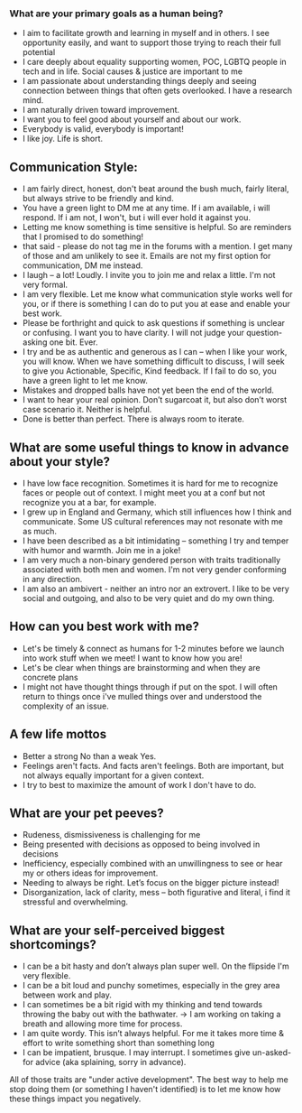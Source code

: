 ### What are your primary goals as a human being?

* I aim to facilitate growth and learning in myself and in others. I see opportunity easily, and want to support those trying to reach their full potential
* I care deeply about equality supporting women, POC, LGBTQ people in tech and in life. Social causes & justice are important to me
* I am passionate about understanding things deeply and seeing connection between things that often gets overlooked. I have a research mind.
* I am naturally driven toward improvement.
* I want you to feel good about yourself and about our work.
* Everybody is valid, everybody is important!
* I like joy. Life is short.

## Communication Style:
* I am fairly direct, honest, don't beat around the bush much, fairly literal, but always strive to be friendly and kind.
* You have a green light to DM me at any time. If i am available, i will respond. If i am not, I won't, but i will ever hold it against you.
* Letting me know something is time sensitive is helpful. So are reminders that I promised to do something!
* that said - please do not tag me in the forums with a mention. I get many of those and am unlikely to see it. Emails are not my first option for communication, DM me instead.
* I laugh – a lot! Loudly. I invite you to join me and relax a little. I'm not very formal.
* I am very flexible. Let me know what communication style works well for you, or if there is something I can do to put you at ease and enable your best work.
* Please be forthright and quick to ask questions if something is unclear or confusing. I want you to have clarity. I will not judge your question-asking one bit. Ever.
* I try and be as authentic and generous as I can – when I like your work, you will know. When we have something difficult to discuss, I will seek to give you Actionable, Specific, Kind feedback. If I fail to do so, you have a green light to let me know.
* Mistakes and dropped balls have not yet been the end of the world.
* I want to hear your real opinion. Don’t sugarcoat it, but also don’t worst case scenario it. Neither is helpful.
* Done is better than perfect. There is always room to iterate.

## What are some useful things to know in advance about your style?
* I have low face recognition. Sometimes it is hard for me to recognize faces or people out of context. I might meet you at a conf but not recognize you at a bar, for example.
* I grew up in England and Germany, which still influences how I think and communicate. Some US cultural references may not resonate with me as much.
* I have been described as a bit intimidating – something I try and temper with humor and warmth. Join me in a joke!
* I am very much a non-binary gendered person with traits traditionally associated with both men and women. I'm not very gender conforming in any direction.
* I am also an ambivert - neither an intro nor an extrovert. I like to be very social and outgoing, and also to be very quiet and do my own thing.

## How can you best work with me?
* Let's be timely & connect as humans for 1-2 minutes before we launch into work stuff when we meet! I want to know how you are!
* Let's be clear when things are brainstorming and when they are concrete plans
* I might not have thought things through if put on the spot. I will often return to things once i've mulled things over and understood the complexity of an issue.

## A few life mottos
* Better a strong No than a weak Yes.
* Feelings aren't facts. And facts aren't feelings. Both are important, but not always equally important for a given context.
* I try to best to maximize the amount of work I don't have to do.

## What are your pet peeves?
* Rudeness, dismissiveness is challenging for me
* Being presented with decisions as opposed to being involved in decisions
* Inefficiency, especially combined with an unwillingness to see or hear my or
others ideas for improvement.
* Needing to always be right. Let’s focus on the bigger picture instead!
* Disorganization, lack of clarity, mess – both figurative and literal, i find it stressful and overwhelming.

## What are your self-perceived biggest shortcomings?
* I can be a bit hasty and don’t always plan super well. On the flipside I'm very flexible.
* I can be a bit loud and punchy sometimes, especially in the grey area between work and play.
* I can sometimes be a bit rigid with my thinking and tend towards throwing the baby out with the bathwater. -> I am working on taking a breath and allowing more time for process.
* I am quite wordy. This isn’t always helpful. For me it takes more time & effort to write something short than something long
* I can be impatient, brusque. I may interrupt. I sometimes give un-asked-for advice (aka splaining, sorry in advance). 

All of those traits are "under active development". The best way to help me stop doing them (or something I haven't identified) is to let me know how these things impact you negatively.
